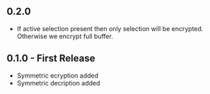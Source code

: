 ## 0.2.0

* If active selection present then only selection will be encrypted.
  Otherwise we encrypt full buffer.

## 0.1.0 - First Release

* Symmetric ecryption added
* Symmetric decription added
